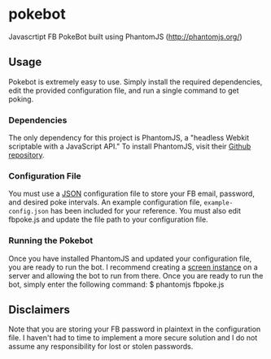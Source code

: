 # pokebot
Javascrtipt FB PokeBot built using PhantomJS (http://phantomjs.org/)

## Usage
Pokebot is extremely easy to use. Simply install the required dependencies, edit the provided configuration file, and run a single command to get poking.

### Dependencies
The only dependency for this project is PhantomJS, a "headless Webkit scriptable with a JavaScript API." To install PhantomJS, visit their [Github repository](https://github.com/ariya/phantomjs). 

### Configuration File
You must use a [JSON](json.org) configuration file to store your FB email, password, and desired poke intervals. An example configuration file, ``example-config.json`` has been included for your reference. You must also edit fbpoke.js and update the file path to your configuration file.

### Running the Pokebot
Once you have installed PhantomJS and updated your configuration file, you are ready to run the bot. I recommend creating a [screen instance](http://linux.die.net/man/1/screen) on a server and allowing the bot to run from there. Once you are ready to run the bot, simply enter the following command:
    $ phantomjs fbpoke.js

## Disclaimers
Note that you are storing your FB password in plaintext in the configuration file. I haven't had to time to implement a more secure solution and I do not assume any responsibility for lost or stolen passwords. 